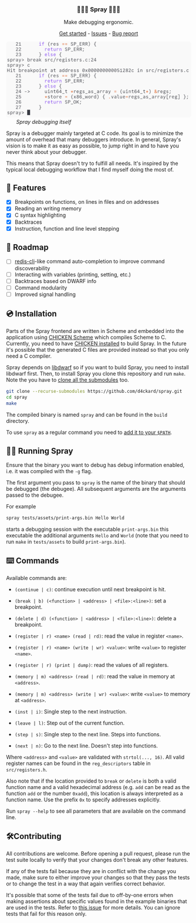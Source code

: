 <p align="center">
	<h3 align="center">🐛🐛🐛 Spray 🐛🐛🐛</h3>
	<p align="center">Make debugging ergonomic.</p>
 <p align="center">
  <a href="https://github.com/d4ckard/spray/#%EF%B8%8F-installation">Get started</a> -
  <a href="https://github.com/d4ckard/spray/issues">Issues</a> -
  <a href="https://github.com/d4ckard/spray/issues/new">Bug report</a>
 </p>
</p>

![Spray debugging itself](.assets/using_spray.png) 
&nbsp;&nbsp;&nbsp;&nbsp;&nbsp;&nbsp; *Spray debugging itself*

Spray is a debugger mainly targeted at C code. Its goal is to minimize the amount of
overhead that many debuggers introduce. In general, Spray's vision is to make it as easy
as possible, to jump right in and to have you never think about your debugger.

This means that Spray doesn't try to fulfill all needs. It's inspired by the typical
local debugging workflow that I find myself doing the most of.

## 🦾 Features

- [x] Breakpoints on functions, on lines in files and on addresses
- [x] Reading an writing memory
- [x] C syntax highlighting
- [x] Backtraces
- [x] Instruction, function and line level stepping

## 🚀 Roadmap 

- [ ] [redis-cli](https://redis.io/docs/ui/cli/)-like command auto-completion to improve command discoverability
- [ ] Interacting with variables (printing, setting, etc.)
- [ ] Backtraces based on DWARF info
- [ ] Command modularity
- [ ] Improved signal handling

## 💿️ Installation

Parts of the Spray frontend are written in Scheme and embedded into the application
using [CHICKEN Scheme](https://www.call-cc.org/) which compiles Scheme to C. Currently,
you need to have [CHICKEN installed](https://code.call-cc.org/#download) to build Spray.
In the future it's possible that the generated C files are provided instead so that you
only need a C compiler.

Spray depends on [libdwarf](https://github.com/davea42/libdwarf-code/releases)
so if you want to build Spray, you need to install libdwarf first.
Then, to install Spray you clone this repository and run `make`. Note the you
have to [clone all the submodules](https://stackoverflow.com/a/4438292) too.

```sh
git clone --recurse-submodules https://github.com/d4ckard/spray.git
cd spray
make
```

The compiled binary is named `spray` and can be found in the `build` directory.

To use `spray` as a regular command you need to [add it to your `$PATH`](https://askubuntu.com/a/322773).

## 🏃‍♀️ Running Spray

Ensure that the binary you want to debug has debug information enabled,
i.e. it was compiled with the `-g` flag.

The first argument you pass to `spray` is the name of the binary that
should be debugged (the debugee). All subsequent arguments are the
arguments passed to the debugee.

For example

```sh
spray tests/assets/print-args.bin Hello World
```

starts a debugging session with the executable `print-args.bin`
this executable the additional arguments `Hello` and `World`
(note that you need to run `make` in `tests/assets` to build
`print-args.bin`).

## ⌨️ Commands

Available commands are:

- `(continue | c)`: continue execution until next breakpoint is hit. 

- `(break | b) (<function> | <address> | <file>:<line>)`: set a breakpoint.

- `(delete | d) (<function> | <address> | <file>:<line>)`: delete a breakpoint.

- `(register | r) <name> (read | rd)`: read the value in register `<name>`.

- `(register | r) <name> (write | wr) <value>`: write `<value>` to register `<name>`.

- `(register | r) (print | dump)`: read the values of all registers.

- `(memory | m) <address> (read | rd)`: read the value in memory at `<address>`.

- `(memory | m) <address> (write | wr) <value>`: write `<value>` to memory at `<address>`.

- `(inst | i)`: Single step to the next instruction.

- `(leave | l)`: Step out of the current function.

- `(step | s)`: Single step to the next line. Steps into functions.

- `(next | n)`: Go to the next line. Doesn't step into functions.

Where `<address>` and `<value>` are validated with `strtol(..., 16)`. 
All valid register names can be found in the `reg_descriptors`
table in `src/registers.h`.

Also note that if the location provided to `break` or `delete` is
both a valid function name and a valid hexadecimal address (e.g. `add`
can be read as the function `add` or the number `0xadd`), this location
is always interpreted as a function name. Use the prefix `0x` to specify
addresses explicitly.

Run `spray --help` to see all parameters that are available on the command line.

## 🛠️Contributing

All contributions are welcome. Before opening a pull request, please run
the test suite locally to verify that your changes don't break any other
features.

If any of the tests fail because they are in conflict with the
change you made, make sure to either improve your changes so that they
pass the tests or to change the test in a way that again verifies correct
behavior.

It's possible that some of the tests fail due to off-by-one errors when
making assertions about specific values found in the example binaries that
are used in the tests. Refer to [this issue](https://github.com/d4ckard/spray/issues/2)
for more details. You can ignore tests that fail for this reason only.

